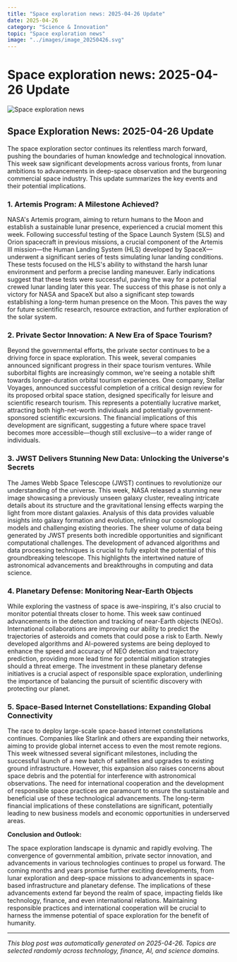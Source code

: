```yaml
---
title: "Space exploration news: 2025-04-26 Update"
date: 2025-04-26
category: "Science & Innovation"
topic: "Space exploration news"
image: "../images/image_20250426.svg"
---
```


# Space exploration news: 2025-04-26 Update

![Space exploration news](../images/image_20250426.svg)

## Space Exploration News: 2025-04-26 Update

The space exploration sector continues its relentless march forward, pushing the boundaries of human knowledge and technological innovation. This week saw significant developments across various fronts, from lunar ambitions to advancements in deep-space observation and the burgeoning commercial space industry.  This update summarizes the key events and their potential implications.


### 1.  Artemis Program:  A Milestone Achieved?

NASA's Artemis program, aiming to return humans to the Moon and establish a sustainable lunar presence, experienced a crucial moment this week.  Following successful testing of the Space Launch System (SLS) and Orion spacecraft in previous missions,  a crucial component of the Artemis III mission—the Human Landing System (HLS) developed by SpaceX—underwent a significant series of tests simulating lunar landing conditions. These tests focused on the HLS's ability to withstand the harsh lunar environment and perform a precise landing maneuver.  Early indications suggest that these tests were successful, paving the way for a potential crewed lunar landing later this year. The success of this phase is not only a victory for NASA and SpaceX but also a significant step towards establishing a long-term human presence on the Moon. This paves the way for future scientific research, resource extraction, and further exploration of the solar system.


### 2.  Private Sector Innovation:  A New Era of Space Tourism?

Beyond the governmental efforts, the private sector continues to be a driving force in space exploration.  This week, several companies announced significant progress in their space tourism ventures.  While suborbital flights are increasingly common, we're seeing a notable shift towards longer-duration orbital tourism experiences.  One company, Stellar Voyages, announced successful completion of a critical design review for its proposed orbital space station, designed specifically for leisure and scientific research tourism.  This represents a potentially lucrative market, attracting both high-net-worth individuals and potentially government-sponsored scientific excursions.  The financial implications of this development are significant, suggesting a future where space travel becomes more accessible—though still exclusive—to a wider range of individuals.


### 3.  JWST Delivers Stunning New Data:  Unlocking the Universe's Secrets

The James Webb Space Telescope (JWST) continues to revolutionize our understanding of the universe. This week, NASA released a stunning new image showcasing a previously unseen galaxy cluster, revealing intricate details about its structure and the gravitational lensing effects warping the light from more distant galaxies.  Analysis of this data provides valuable insights into galaxy formation and evolution, refining our cosmological models and challenging existing theories.  The sheer volume of data being generated by JWST presents both incredible opportunities and significant computational challenges.  The development of advanced algorithms and data processing techniques is crucial to fully exploit the potential of this groundbreaking telescope.  This highlights the intertwined nature of astronomical advancements and breakthroughs in computing and data science.


### 4.  Planetary Defense:  Monitoring Near-Earth Objects

While exploring the vastness of space is awe-inspiring, it's also crucial to monitor potential threats closer to home.  This week saw continued advancements in the detection and tracking of near-Earth objects (NEOs).  International collaborations are improving our ability to predict the trajectories of asteroids and comets that could pose a risk to Earth.  Newly developed algorithms and AI-powered systems are being deployed to enhance the speed and accuracy of NEO detection and trajectory prediction, providing more lead time for potential mitigation strategies should a threat emerge. The investment in these planetary defense initiatives is a crucial aspect of responsible space exploration, underlining the importance of balancing the pursuit of scientific discovery with protecting our planet.


### 5.  Space-Based Internet Constellations:  Expanding Global Connectivity

The race to deploy large-scale space-based internet constellations continues.  Companies like Starlink and others are expanding their networks, aiming to provide global internet access to even the most remote regions.  This week witnessed several significant milestones, including the successful launch of a new batch of satellites and upgrades to existing ground infrastructure.  However, this expansion also raises concerns about space debris and the potential for interference with astronomical observations.  The need for international cooperation and the development of responsible space practices are paramount to ensure the sustainable and beneficial use of these technological advancements. The long-term financial implications of these constellations are significant, potentially leading to new business models and economic opportunities in underserved areas.


**Conclusion and Outlook:**

The space exploration landscape is dynamic and rapidly evolving.  The convergence of governmental ambition, private sector innovation, and advancements in various technologies continues to propel us forward.  The coming months and years promise further exciting developments, from lunar exploration and deep-space missions to advancements in space-based infrastructure and planetary defense.  The implications of these advancements extend far beyond the realm of space, impacting fields like technology, finance, and even international relations.  Maintaining responsible practices and international cooperation will be crucial to harness the immense potential of space exploration for the benefit of humanity.


---
*This blog post was automatically generated on 2025-04-26. Topics are selected randomly across technology, finance, AI, and science domains.*
